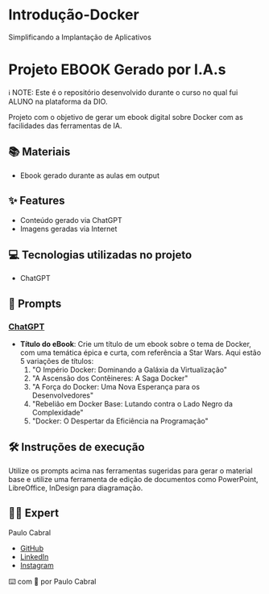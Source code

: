 # Introdução-Docker
Simplificando a Implantação de Aplicativos

# Projeto EBOOK Gerado por I.A.s

ℹ️ NOTE: Este é o repositório desenvolvido durante o curso no qual fui ALUNO na plataforma da DIO.

Projeto com o objetivo de gerar um ebook digital sobre Docker com as facilidades das ferramentas de IA.

## 📚 Materiais

- Ebook gerado durante as aulas em output

## ✨ Features

- Conteúdo gerado via ChatGPT
- Imagens geradas via Internet

## 💻 Tecnologias utilizadas no projeto

- ChatGPT

## 🧠 Prompts

### [ChatGPT](https://chat.openai.com/)

- **Título do eBook**: Crie um título de um ebook sobre o tema de Docker, com uma temática épica e curta, com referência a Star Wars. Aqui estão 5 variações de títulos:
  1. "O Império Docker: Dominando a Galáxia da Virtualização"
  2. "A Ascensão dos Contêineres: A Saga Docker"
  3. "A Força do Docker: Uma Nova Esperança para os Desenvolvedores"
  4. "Rebelião em Docker Base: Lutando contra o Lado Negro da Complexidade"
  5. "Docker: O Despertar da Eficiência na Programação"

## 🛠️ Instruções de execução

Utilize os prompts acima nas ferramentas sugeridas para gerar o material base e utilize uma ferramenta de edição de documentos como PowerPoint, LibreOffice, InDesign para diagramação.

## 👨‍💻 Expert

Paulo Cabral

- [GitHub](https://github.com/pscabral)
- [LinkedIn](https://linkedin.com/in/pscabral)
- [Instagram](https://instagram.com/pscabral)

⌨️ com 💜 por Paulo Cabral
